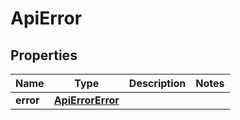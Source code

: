 

# ApiError


## Properties

| Name | Type | Description | Notes |
|------------ | ------------- | ------------- | -------------|
|**error** | [**ApiErrorError**](ApiErrorError.md) |  |  |



